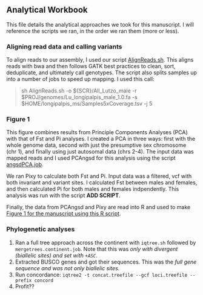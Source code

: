 ## Analytical Workbook

This file details the analytical approaches we took for this manuscript. I will reference the scripts we ran, in the order we ran them (more or less).

### Aligning read data and calling variants

To align reads to our assembly, I used our script [AlignReads.sh](https://github.com/AdamStuckert/Lu_longipalpis/blob/main/scripts/AlignReads.sh). This aligns reads with bwa and then follows GATK best practices to clean, sort, deduplicate, and ultimately call genotypes. The script also splits samples up into a number of jobs to speed up mapping. I used this call:

>sh AlignReads.sh -o ${SCR}/All_Lutzo_male -r $PROJ/genomes/Lu_longipalpis_male_1.0.fa -s $HOME/longipalpis_ms/Samples5xCoverage.tsv -j 5

### Figure 1

This figure combines results from Principle Components Analyses (PCA) with that of Fst and Pi analyses. I created a PCA in three ways: first with the whole genome data, second with just the presumptive sex chromosome (chr 1), and finally using just autosomal data (chrs 2-4). The input data was mapped reads and I used PCAngsd for this analysis using the script [angsdPCA.job](https://github.com/AdamStuckert/Lu_longipalpis/blob/main/scripts/angsdPCA.job).

We ran Pixy to calculate both Fst and Pi. Input data was a filtered, vcf with both invariant and variant sites. I calculated Fst between males and females, and then calculated Pi for both males and females indpendently. This analysis was run with the script **ADD SCRIPT**.

Finally, the data from PCAngsd and Pixy are read into R and used to make [Figure 1 for the manuscript using this R script](https://github.com/AdamStuckert/Lu_longipalpis/blob/main/Figures/Fig1_PCA_Manhattans.Rmd).


### Phylogenetic analyses

1. Ran a full tree approach across the continent with `iqtree.sh` followed by `mergetrees.continent.job`. Note that this was *only with divergent (biallelic sites) and set with `+ASC`*.
2. Extracted BUSCO genes and got their sequences. This was the *full gene sequence and was not only biallelic sites.*
3. Run concordance: `iqtree2 -t concat.treefile --gcf loci.treefile --prefix concord`
4. Profit??

